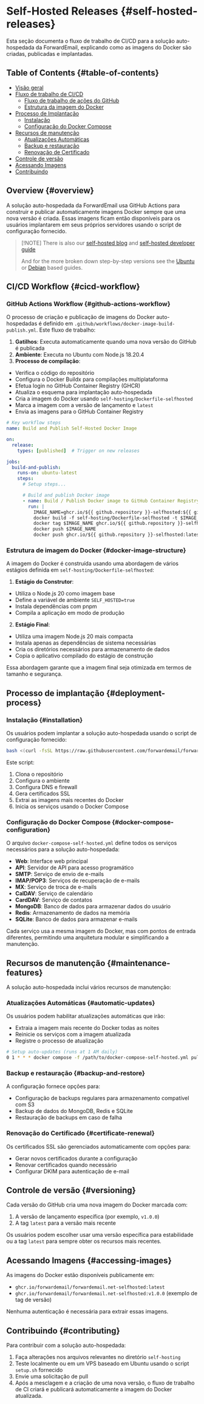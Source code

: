 # Self-Hosted Releases {#self-hosted-releases}

Esta seção documenta o fluxo de trabalho de CI/CD para a solução auto-hospedada da ForwardEmail, explicando como as imagens do Docker são criadas, publicadas e implantadas.

## Table of Contents {#table-of-contents}

* [Visão geral](#overview)
* [Fluxo de trabalho de CI/CD](#cicd-workflow)
  * [Fluxo de trabalho de ações do GitHub](#github-actions-workflow)
  * [Estrutura da imagem do Docker](#docker-image-structure)
* [Processo de Implantação](#deployment-process)
  * [Instalação](#installation)
  * [Configuração do Docker Compose](#docker-compose-configuration)
* [Recursos de manutenção](#maintenance-features)
  * [Atualizações Automáticas](#automatic-updates)
  * [Backup e restauração](#backup-and-restore)
  * [Renovação de Certificado](#certificate-renewal)
* [Controle de versão](#versioning)
* [Acessando Imagens](#accessing-images)
* [Contribuindo](#contributing)

## Overview {#overview}

A solução auto-hospedada da ForwardEmail usa GitHub Actions para construir e publicar automaticamente imagens Docker sempre que uma nova versão é criada. Essas imagens ficam então disponíveis para os usuários implantarem em seus próprios servidores usando o script de configuração fornecido.

> \[!NOTE]
> There is also our [self-hosted blog](https://forwardemail.net/blog/docs/self-hosted-solution) and [self-hosted developer guide](https://forwardemail.net/self-hosted)
>
> And for the more broken down step-by-step versions see the [Ubuntu](https://forwardemail.net/guides/selfhosted-on-ubuntu) or [Debian](https://forwardemail.net/guides/selfhosted-on-debian) based guides.

## CI/CD Workflow {#cicd-workflow}

### GitHub Actions Workflow {#github-actions-workflow}

O processo de criação e publicação de imagens do Docker auto-hospedadas é definido em `.github/workflows/docker-image-build-publish.yml`. Este fluxo de trabalho:

1. **Gatilhos**: Executa automaticamente quando uma nova versão do GitHub é publicada
2. **Ambiente**: Executa no Ubuntu com Node.js 18.20.4
3. **Processo de compilação**:
* Verifica o código do repositório
* Configura o Docker Buildx para compilações multiplataforma
* Efetua login no GitHub Container Registry (GHCR)
* Atualiza o esquema para implantação auto-hospedada
* Cria a imagem do Docker usando `self-hosting/Dockerfile-selfhosted`
* Marca a imagem com a versão de lançamento e `latest`
* Envia as imagens para o GitHub Container Registry

```yaml
# Key workflow steps
name: Build and Publish Self-Hosted Docker Image

on:
  release:
    types: [published]  # Trigger on new releases

jobs:
  build-and-publish:
    runs-on: ubuntu-latest
    steps:
      # Setup steps...

      # Build and publish Docker image
      - name: Build / Publish Docker image to GitHub Container Registry
        run: |
          IMAGE_NAME=ghcr.io/${{ github.repository }}-selfhosted:${{ github.ref_name }}
          docker build -f self-hosting/Dockerfile-selfhosted -t $IMAGE_NAME .
          docker tag $IMAGE_NAME ghcr.io/${{ github.repository }}-selfhosted:latest
          docker push $IMAGE_NAME
          docker push ghcr.io/${{ github.repository }}-selfhosted:latest
```

### Estrutura de imagem do Docker {#docker-image-structure}

A imagem do Docker é construída usando uma abordagem de vários estágios definida em `self-hosting/Dockerfile-selfhosted`:

1. **Estágio do Construtor**:
* Utiliza o Node.js 20 como imagem base
* Define a variável de ambiente `SELF_HOSTED=true`
* Instala dependências com pnpm
* Compila a aplicação em modo de produção

2. **Estágio Final**:
* Utiliza uma imagem Node.js 20 mais compacta
* Instala apenas as dependências de sistema necessárias
* Cria os diretórios necessários para armazenamento de dados
* Copia o aplicativo compilado do estágio de construção

Essa abordagem garante que a imagem final seja otimizada em termos de tamanho e segurança.

## Processo de implantação {#deployment-process}

### Instalação {#installation}

Os usuários podem implantar a solução auto-hospedada usando o script de configuração fornecido:

```bash
bash <(curl -fsSL https://raw.githubusercontent.com/forwardemail/forwardemail.net/refs/heads/master/self-hosting/setup.sh)
```

Este script:

1. Clona o repositório
2. Configura o ambiente
3. Configura DNS e firewall
4. Gera certificados SSL
5. Extrai as imagens mais recentes do Docker
6. Inicia os serviços usando o Docker Compose

### Configuração do Docker Compose {#docker-compose-configuration}

O arquivo `docker-compose-self-hosted.yml` define todos os serviços necessários para a solução auto-hospedada:

* **Web**: Interface web principal
* **API**: Servidor de API para acesso programático
* **SMTP**: Serviço de envio de e-mails
* **IMAP/POP3**: Serviços de recuperação de e-mails
* **MX**: Serviço de troca de e-mails
* **CalDAV**: Serviço de calendário
* **CardDAV**: Serviço de contatos
* **MongoDB**: Banco de dados para armazenar dados do usuário
* **Redis**: Armazenamento de dados na memória
* **SQLite**: Banco de dados para armazenar e-mails

Cada serviço usa a mesma imagem do Docker, mas com pontos de entrada diferentes, permitindo uma arquitetura modular e simplificando a manutenção.

## Recursos de manutenção {#maintenance-features}

A solução auto-hospedada inclui vários recursos de manutenção:

### Atualizações Automáticas {#automatic-updates}

Os usuários podem habilitar atualizações automáticas que irão:

* Extraia a imagem mais recente do Docker todas as noites
* Reinicie os serviços com a imagem atualizada
* Registre o processo de atualização

```bash
# Setup auto-updates (runs at 1 AM daily)
0 1 * * * docker compose -f /path/to/docker-compose-self-hosted.yml pull && docker compose -f /path/to/docker-compose-self-hosted.yml up -d >> /var/log/autoupdate.log 2>&1
```

### Backup e restauração {#backup-and-restore}

A configuração fornece opções para:

* Configuração de backups regulares para armazenamento compatível com S3
* Backup de dados do MongoDB, Redis e SQLite
* Restauração de backups em caso de falha

### Renovação do Certificado {#certificate-renewal}

Os certificados SSL são gerenciados automaticamente com opções para:

* Gerar novos certificados durante a configuração
* Renovar certificados quando necessário
* Configurar DKIM para autenticação de e-mail

## Controle de versão {#versioning}

Cada versão do GitHub cria uma nova imagem do Docker marcada com:

1. A versão de lançamento específica (por exemplo, `v1.0.0`)
2. A tag `latest` para a versão mais recente

Os usuários podem escolher usar uma versão específica para estabilidade ou a tag `latest` para sempre obter os recursos mais recentes.

## Acessando Imagens {#accessing-images}

As imagens do Docker estão disponíveis publicamente em:

* `ghcr.io/forwardemail/forwardemail.net-selfhosted:latest`
* `ghcr.io/forwardemail/forwardemail.net-selfhosted:v1.0.0` (exemplo de tag de versão)

Nenhuma autenticação é necessária para extrair essas imagens.

## Contribuindo {#contributing}

Para contribuir com a solução auto-hospedada:

1. Faça alterações nos arquivos relevantes no diretório `self-hosting`
2. Teste localmente ou em um VPS baseado em Ubuntu usando o script `setup.sh` fornecido
3. Envie uma solicitação de pull
4. Após a mesclagem e a criação de uma nova versão, o fluxo de trabalho de CI criará e publicará automaticamente a imagem do Docker atualizada.